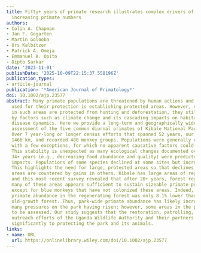 ```yaml
---
title: Fifty+ years of primate research illustrates complex drivers of abundance and
  increasing primate numbers
authors:
- Colin A. Chapman
- Jan F. Gogarten
- Martin Golooba
- Urs Kalbitzer
- Patrick A. Omeja
- Emmanuel A. Opito
- Dipto Sarkar
date: '2023-11-01'
publishDate: '2025-10-09T22:15:37.558196Z'
publication_types:
- article-journal
publication: '*American Journal of Primatology*'
doi: 10.1002/ajp.23577
abstract: Many primate populations are threatened by human actions and a central tool
  used for their protection is establishing protected areas. However, even if populations
  in such areas are protected from hunting and deforestation, they still may be threatened
  by factors such as climate change and its cascading impacts on habitat quality and
  disease dynamics. Here we provide a long‐term and geographically widespread population
  assessment of the five common diurnal primates of Kibale National Park, Uganda.
  Over 7 year‐long or longer census efforts that spanned 52 years, our team walked
  1466 km, and recorded 480 monkey groups. Populations were generally relatively stable
  with a few exceptions, for which no apparent causative factors could be identified.
  This stability is unexpected as many ecological changes documented over the last
  34+ years (e.g., decreasing food abundance and quality) were predicted to have negative
  impacts. Populations of some species declined at some sites but increased at others.
  This highlights the need for large, protected areas so that declines in particular
  areas are countered by gains in others. Kibale has large areas of regenerating forest
  and this most recent survey revealed that after 20+ years, forest regeneration in
  many of these areas appears sufficient to sustain sizeable primate populations,
  except for blue monkeys that have not colonized these areas. Indeed, the average
  primate abundance in the regenerating forest was only 8.1% lower than in neighboring
  old‐growth forest. Thus, park‐wide primate abundance has likely increased, despite
  many pressures on the park having risen; however, some areas in the park remain
  to be assessed. Our study suggests that the restoration, patrolling, and community
  outreach efforts of the Uganda Wildlife Authority and their partners have contributed
  significantly to protecting the park and its animals.
links:
- name: URL
  url: https://onlinelibrary.wiley.com/doi/10.1002/ajp.23577
---
```

